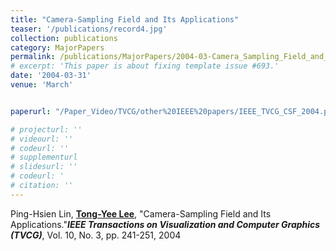 ```yaml
---
title: "Camera-Sampling Field and Its Applications"
teaser: '/publications/record4.jpg'
collection: publications
category: MajorPapers
permalink: /publications/MajorPapers/2004-03-Camera_Sampling_Field_and_Its_Applications
# excerpt: 'This paper is about fixing template issue #693.'
date: '2004-03-31'
venue: 'March'


paperurl: "/Paper_Video/TVCG/other%20IEEE%20papers/IEEE_TVCG_CSF_2004.pdf"

# projecturl: ''
# videourl: ''
# codeurl: ''
# supplementurl
# slidesurl: ''
# codeurl: '
# citation: ''
---
```


Ping-Hsien Lin, <strong><u>Tong-Yee Lee</u></strong>, "Camera-Sampling Field and Its Applications."<strong><i>IEEE Transactions on Visualization and Computer Graphics (TVCG)</i></strong>, Vol. 10, No. 3, pp. 241-251, 2004